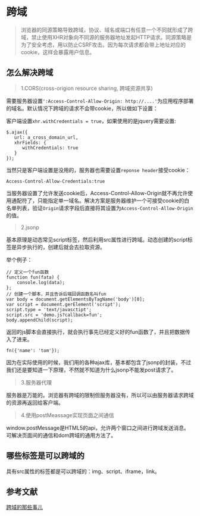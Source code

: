 # 跨域

>浏览器的同源策略导致跨域，协议、域名或端口有任意一个不同就形成了跨域，禁止使用XHR对象向不同源的服务器地址发起HTTP请求。同源策略是为了安全考虑，用以防止CSRF攻击。因为每次请求都会带上地址对应的cookie，这样会暴露用户信息。

## 怎么解决跨域

> 1.CORS(cross-origion resource sharing, 跨域资源共享)

需要服务器设置`':Access-Control-Allow-Origin: http://....'`为应用程序部署的域名。默认情况下跨域的请求不会带cookie，所以做如下设置：

客户端设置`xhr.withCredentials = true`，如果使用的是jquery需要设置:

```
$.ajax({
   url: a_cross_domain_url,
   xhrFields: {
      withCredentials: true
   }
});
```

当然只是客户端设置是没用的，服务器也需要设置`reponse header`接受cookie：

```
Access-Control-Allow-Credentials:true
```

当服务器设置了允许发送cookie后，Access-Control-Allow-Origin就不再允许使用通配符了，只能指定单一域名。解决方案是服务器维护一个可接受cookie的白名单列表，验证`Origin`请求字段后直接将其设置为`Access-Control-Allow-Origin`的值。


> 2.jsonp

基本原理是动态常见script标签，然后利用src属性进行跨域。动态创建的script标签是异步执行的，创建后就会去拉取资源。

举个例子：

```
// 定义一个fun函数
function fun(fata) {
    console.log(data);
};
// 创建一个脚本，并且告诉后端回调函数名叫fun
var body = document.getElementsByTagName('body')[0];
var script = document.gerElement('script');
script.type = 'text/javasctipt';
script.src = 'demo.js?callback=fun';
body.appendChild(script);
```

返回的js脚本会直接执行，就会执行事先已经定义好的fun函数了，并且把数据传入了进来。

```
fn({'name': 'tom'});
```

因为在实际使用的时候，我们用的各种ajax库，基本都包含了jsonp的封装，不过我们还是要知道一下原理，不然就不知道为什么jsonp不能发post请求了。

> 3.服务器代理

服务器是万能的。浏览器有跨域的限制但服务器没有，所以可以由服务器请求跨域的资源再返回给客户端。

> 4.使用postMeassage实现页面之间通信

window.postMessage是HTML5的api，允许两个窗口之间进行跨域发送消息。可解决页面间的通信和dom跨域的通用方法了。

## 哪些标签是可以跨域的

具有src属性的标签都是可以跨域的：img、script、iframe，link。

## 参考文献

[跨域的那些事儿](https://zhuanlan.zhihu.com/p/28562290)